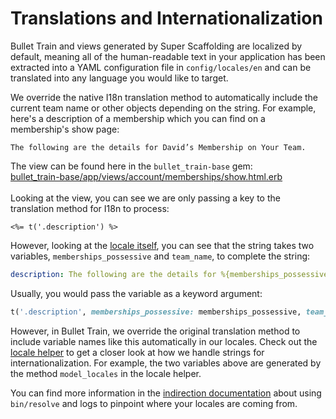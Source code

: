 # Translations and Internationalization

Bullet Train and views generated by Super Scaffolding are localized by default, meaning all of the human-readable text in your application has been extracted into a YAML configuration file in `config/locales/en` and can be translated into any language you would like to target.

We override the native I18n translation method to automatically include the current team name or other objects depending on the string. For example, here's a description of a membership which you can find on a membership's show page:

```
The following are the details for David’s Membership on Your Team.
```

The view can be found here in the `bullet_train-base` gem:<br/>[bullet_train-base/app/views/account/memberships/show.html.erb](https://github.com/bullet-train-co/bullet_train-base/blob/657e932cb4eb3e0c1f56c88c8365c2611de90e06/app/views/account/memberships/show.html.erb#L16)<br/>
<br/>
Looking at the view, you can see we are only passing a key to the translation method for I18n to process:

```erb
<%= t('.description') %>
```

However, looking at the [locale itself](https://github.com/bullet-train-co/bullet_train-base/blob/657e932cb4eb3e0c1f56c88c8365c2611de90e06/config/locales/en/memberships.en.yml#L82), you can see that the string takes two variables, `memberships_possessive` and `team_name`, to complete the string:
```yaml
description: The following are the details for %{memberships_possessive} Membership on %{team_name}.
```

Usually, you would pass the variable as a keyword argument:
```ruby
t('.description', memberships_possessive: memberships_possessive, team_name: current_team.name)
```

However, in Bullet Train, we override the original translation method to include variable names like this automatically in our locales. Check out the [locale helper](https://github.com/bullet-train-co/bullet_train-base/blob/main/app/helpers/account/locale_helper.rb) to get a closer look at how we handle strings for internationalization. For example, the two variables above are generated by the method `model_locales` in the locale helper.

You can find more information in the [indirection documentation](indirection) about using `bin/resolve` and logs to pinpoint where your locales are coming from.
